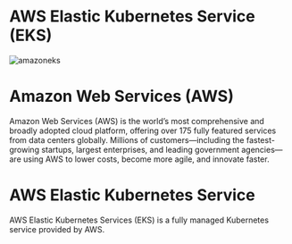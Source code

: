 # AWS Elastic Kubernetes Service (EKS)
![amazoneks](https://github.com/carollebertille/aws-eks/assets/99866372/453f7dca-b78e-4b21-914a-fe90fc162008)

# Amazon Web Services (AWS)
Amazon Web Services (AWS) is the world’s most comprehensive and broadly adopted cloud platform, offering over 175 fully featured services from data centers globally. Millions of customers—including the fastest-growing startups, largest enterprises, and leading government agencies—are using AWS to lower costs, become more agile, and innovate faster.

# AWS Elastic Kubernetes Service
AWS Elastic Kubernetes Services (EKS) is a fully managed Kubernetes service provided by AWS.
